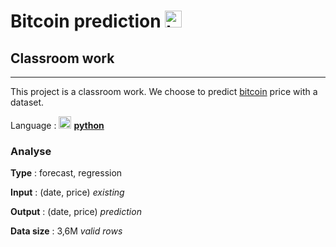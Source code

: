# Bitcoin prediction <img src="https://upload.wikimedia.org/wikipedia/commons/4/46/Bitcoin.svg" alt="bitcoin" width="27"/>
## Classroom work 

---



This project is a classroom work. We choose to predict [bitcoin](https://bitcoin.org/) price with a dataset.

Language : <img src="https://upload.wikimedia.org/wikipedia/commons/c/c3/Python-logo-notext.svg" alt="python" width="20"/>  **[python](https://www.python.org/)** 

### Analyse

**Type** : forecast, regression

**Input** : (date, price) *existing*

**Output** : (date, price) *prediction*

**Data size** : 3,6M *valid rows*